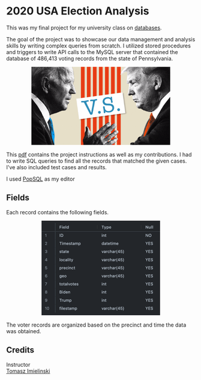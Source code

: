 # 2020 USA Election Analysis

This was my final project for my university class on [databases](https://www.cs.rutgers.edu/academics/undergraduate/course-synopses/course-details/01-198-336-principles-of-information-and-data-management).

The goal of the project was to showcase our data management and analysis skills by writing complex queries from scratch. I utilized stored procedures and triggers to write API calls to the MySQL server that contained the database of 486,413 voting records from the state of Pennsylvania.

<p align="center">
  <img src="./extras/trumpbiden.gif" width="370" height="208"/>
</p>


This [pdf](./CS336-Election-Project.pdf) contains the project instructions as well as my contributions. I had to write SQL queries to find all the records that matched the given cases. I've also included test cases and results.

I used [PopSQL](https://popsql.com/) as my editor


## Fields 

Each record contains the following fields.

<p align="center">
  <img src="./extras/fields.png" width="316" height="252"/>
</p>

The voter records are organized based on the precinct and time the data was obtained. 

## Credits

Instructor  
[Tomasz Imielinski](https://www.cs.rutgers.edu/people/professors/details/tomasz-imielinski)

